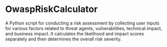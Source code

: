 # OwaspRiskCalculator
 A Python script for conducting a risk assessment by collecting user inputs for various factors related to threat agents, vulnerabilities, technical impact, and business impact. It calculates the likelihood and impact scores separately and then determines the overall risk severity.
